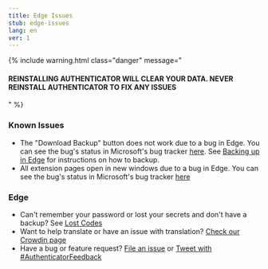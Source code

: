 ```yaml
---
title: Edge Issues
stub: edge-issues
lang: en
ver: 1
---
```


{% include warning.html class="danger" message="<h4>REINSTALLING AUTHENTICATOR WILL CLEAR YOUR DATA. NEVER REINSTALL AUTHENTICATOR TO FIX ANY ISSUES</h4>" %}

### Known Issues

- The "Download Backup" button does not work due to a bug in Edge. You can see the bug's status in Microsoft's bug tracker [here](https://developer.microsoft.com/en-us/microsoft-edge/platform/issues/14603958/). See [Backing up in Edge](edge-backup) for instructions on how to backup.
- All extension pages open in new windows due to a bug in Edge.  You can see the bug's status in Microsoft's bug tracker [here](https://developer.microsoft.com/en-us/microsoft-edge/platform/issues/18438862/)

### Edge

- Can't remember your password or lost your secrets and don't have a backup? See [Lost Codes](lost-codes)
- Want to help translate or have an issue with translation? [Check our Crowdin page](https://crowdin.com/project/authenticator-firefox)
- Have a bug or feature request? [File an issue](https://github.com/Authenticator-Extension/Authenticator/issues/new/choose) or [Tweet with #AuthenticatorFeedback](https://twitter.com/intent/tweet?hashtags=AuthenticatorFeedback)
